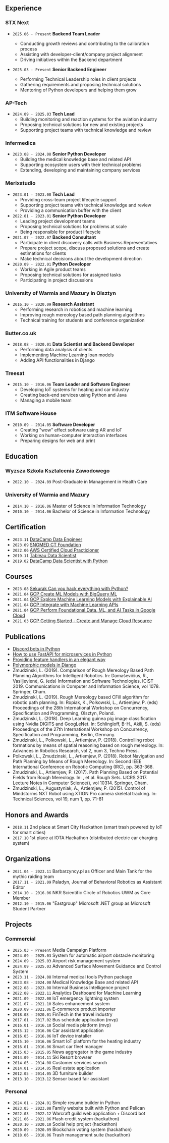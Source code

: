 ## Experience

### STX Next

- `2025.06 - Present` **Backend Team Leader**
   - Conducting growth reviews and contributing to the calibration process
   - Assisting with developer-client/company project alignment
   - Driving initiatives within the Backend department

- `2025.03 - Present` **Senior Backend Engineer**
   - Performing Technical Leadership roles in client projects
   - Gathering requirements and proposing technical solutions
   - Mentoring of Python developers and helping them grow

### AP-Tech

- `2024.09 - 2025.03` **Tech Lead**
   - Building monitoring and reaction systems for the aviation industry
   - Proposing technical solutions for new and existing projects
   - Supporting project teams with technical knowledge and review

### Infermedica

- `2023.08 - 2024.08` **Senior Python Developer**
   - Building the medical knowledge base and related API
   - Supporting ecosystem users with their technical problems
   - Extending, developing and maintaining company services

### Merixstudio

- `2023.01 - 2023.08` **Tech Lead**
   - Providing cross-team project lifecycle support
   - Supporting project teams with technical knowledge and review
   - Providing a communication buffer with the client
- `2022.01 - 2023.01` **Senior Python Developer**
   - Leading project development teams
   - Proposing technical solutions for problems at scale
   - Being responsible for product lifecycle
- `2021.07 - 2022.07` **Backend Consultant**
   - Participate in client discovery calls with Business Representatives
   - Prepare project scope, discuss proposed solutions and create estimations for clients
   - Make technical decisions about the development direction
- `2020.09 - 2022.01` **Python Developer**
   - Working in Agile product teams
   - Proposing technical solutions for assigned tasks
   - Participating in project discussions

### University of Warmia and Mazury in Olsztyn

- `2016.10 - 2020.09` **Research Assistant**
   - Performing research in robotics and machine learning
   - Improving rough mereology based path planning algorithms
   - Technical training for students and conference organization

### Butter.co.uk

- `2018.08 - 2020.01` **Data Scientist and Backend Developer**
   - Performing data analysis of clients
   - Implementing Machine Learning loan models
   - Adding API functionalities in Django

### Treesat

- `2015.10 - 2016.06` **Team Leader and Software Engineer**
   - Developing IoT systems for heating and car industry
   - Creating back-end services using Python and Java
   - Managing a mobile team

### ITM Software House

- `2010.09 - 2014.05` **Software Developer**
   - Creating "wow" effect software using AR and IoT
   - Working on human-computer interaction interfaces
   - Preparing designs for web and print

## Education

### Wyzsza Szkola Ksztalcenia Zawodowego

- `2022.10 - 2024.09` Post-Graduate in Management in Health Care

### University of Warmia and Mazury

- `2014.10 - 2016.06` Master of Science in Information Technology
- `2010.10 - 2014.06` Bachelor of Science in Information Technology

## Certification

- `2023.11` [DataCamp Data Engineer](/certificates/2023_11_datacamp_de.pdf)
- `2023.09` [SNOMED CT Foundation](/certificates/2023_09_snomed_ct_foundation.pdf)
- `2022.06` [AWS Certified Cloud Practicioner](https://www.credly.com/badges/6f3477b2-151a-4b34-9814-3f4b7bacb6fa)
- `2019.11` [Tableau Data Scientist](https://www.credly.com/badges/bfc673a0-3b18-436b-ab51-40a8ccfc2dd7)
- `2019.02` [DataCamp Data Scientist with Python](/certificates/2019_02_datacamp_data_scientist.pdf)

## Courses

- `2023.08` [Sekurak Can you hack everything with Python?](/certificates/2023_08_sekurak_python_hacking.pdf)
- `2021.04` [GCP Create ML Models with BigQuery ML](https://www.cloudskillsboost.google/public_profiles/fef2c2a4-80ea-472e-b420-e04ecb7c801e/badges/765633)
- `2021.04` [GCP Explore Machine Learning Models with Explainable AI](https://www.cloudskillsboost.google/public_profiles/fef2c2a4-80ea-472e-b420-e04ecb7c801e/badges/761485)
- `2021.04` [GCP Integrate with Machine Learning APIs](https://www.cloudskillsboost.google/public_profiles/fef2c2a4-80ea-472e-b420-e04ecb7c801e/badges/706377)
- `2021.04` [GCP Perform Foundational Data, ML, and AI Tasks in Google Cloud](https://www.cloudskillsboost.google/public_profiles/fef2c2a4-80ea-472e-b420-e04ecb7c801e/badges/716191)
- `2021.03` [GCP Getting Started - Create and Manage Cloud Resource](https://www.cloudskillsboost.google/public_profiles/fef2c2a4-80ea-472e-b420-e04ecb7c801e/badges/684408)

## Publications

- [Discord bots in Python](https://content.merixstudio.com/insights/discord-bots-python/)
- [How to use FastAPI for microservices in Python](https://content.merixstudio.com/insights/how-use-fastapi-microservices-python/)
- [Providing feature handlers in an elegant way](https://www.merixstudio.com/blog/feature-handlers-made-easy/)
- [Polymorphic models in Django](https://www.merixstudio.com/blog/polymorphic-models-django/)
- Zmudzinski, L. (2019). Comparison of Rough Mereology Based Path Planning Algorithms for Intelligent Robotics. In: Damaševičius, R., Vasiljevienė, G. (eds) Information and Software Technologies. ICIST 2019. Communications in Computer and Information Science, vol 1078. Springer, Cham.
- Zmudzinski, L. (2019). Rough Mereology based CFill algorithm for robotic path planning. In: Ropiak, K., Polkowski, L., Artiemjew, P. (eds) Proceedings of the 28th International Workshop on Concurrency, Specification and Programming, Olsztyn, Poland.
- Zmudzinski, L. (2018). Deep Learning guinea pig image classification using Nvidia DIGITS and GoogLeNet. In: Schlingloff, B-H., Akili, S. (eds) Proceedings of the 27th International Workshop on Concurrency, Specification and Programming, Berlin, Germany.
- Zmudzinski, L., Polkowski, L., Artiemjew, P. (2018). Controlling robot formations by means of spatial reasoning based on rough mereology. In: Advances in Robotics Research, vol 2, num 3, Techno Press.
- Polkowski, L., Zmudzinski, L., Artiemjew, P. (2018). Robot Navigation and Path Planning by Means of Rough Mereology. In: Second IEEE International Conference on Robotic Computing (IRC), pp. 363-368.
- Zmudzinski, L., Artiemjew, P. (2017). Path Planning Based on Potential Fields from Rough Mereology. In: , et al. Rough Sets. IJCRS 2017. Lecture Notes in Computer Science(), vol 10314. Springer, Cham.
- Zmudzinski, L., Augustyniak, A., Artiemjew, P. (2015). Control of Mindstorms NXT Robot using XTION Pro camera skeletal tracking. In: Technical Sciences, vol 19, num 1, pp. 71-81

## Honors and Awards

- `2018.11` 2nd place at Smart City Hackathon (smart trash powered by IoT for smart cities)
- `2017.10` 1st place at IOTA Hackathon (distributed electric car charging system)

## Organizations

- `2021.04 - 2023.11` Barbarzyncy.pl as Officer and Main Tank for the mythic raiding team
- `2017.11 - 2021.09` Paladyn, Journal of Behavioral Robotics as Assistant Editor
- `2014.10 - 2016.06` NKR Scientific Circle of Robotics UWM as Core Member
- `2012.10 - 2015.06` "Eastgroup" Microsoft .NET group as Microsoft Student Partner

## Projects

### Commercial

- `2025.03 - Present` Media Campaign Platform
- `2024.09 - 2025.03` System for automatic airport obstacle monitoring
- `2024.09 - 2025.03` Airport risk management system
- `2024.09 - 2025.03` Advanced Surface Movement Guidance and Control System
- `2023.11 - 2024.08` Internal medical tools Python package
- `2023.08 - 2024.08` Medical Knowledge Base and related API
- `2022.08 - 2023.08` Internal Business Intelligence project
- `2022.08 - 2022.11` Analytics Dashboard for Machine Learning
- `2021.09 - 2022.08` IoT emergency lightning system
- `2021.07 - 2021.10` Sales enhancement system
- `2020.09 - 2021.06` E-commerce product importer
- `2018.08 - 2020.01` FinTech in the travel industry
- `2017.01 - 2017.02` Bus schedule application (mvp)
- `2016.01 - 2016.10` Social media platform (mvp)
- `2015.12 - 2016.06` Car assistant application
- `2016.05 - 2016.06` IoT device installer
- `2015.10 - 2016.06` Smart IoT platform for the heating industry
- `2016.01 - 2016.06` Smart car fleet manager
- `2015.03 - 2015.05` News aggregator in the game industry
- `2014.09 - 2014.11` Ski Resort browser
- `2014.05 - 2014.08` Customer services search
- `2014.01 - 2014.05` Real estate application
- `2012.05 - 2014.05` 3D furniture builder
- `2013.10 - 2013.12` Sensor based fair assistant


### Personal

- `2024.01 - 2024.01` Simple resume builder in Python
- `2023.05 - 2023.08` Family website built with Python and Pelican
- `2022.03 - 2022.12` Warcraft guild web application + Discord bot
- `2021.06 - 2021.06` Flash credit system (hackathon)
- `2020.10 - 2020.10` Social help project (hackathon)
- `2020.09 - 2020.09` Blockchain voting system (hackathon)
- `2018.06 - 2018.06` Trash management suite (hackathon)
